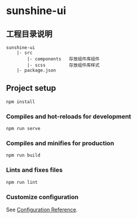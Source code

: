 # sunshine-ui

## 工程目录说明

```
sunshine-ui
    |- src
        |- components   存放组件库组件
        |- scss         存放组件库样式
    |- package.json
```

## Project setup
```
npm install
```

### Compiles and hot-reloads for development
```
npm run serve
```

### Compiles and minifies for production
```
npm run build
```

### Lints and fixes files
```
npm run lint
```

### Customize configuration
See [Configuration Reference](https://cli.vuejs.org/config/).
